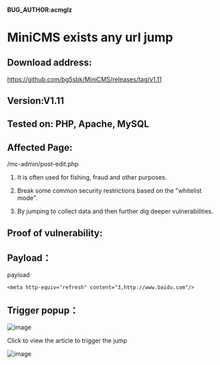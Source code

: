 #### BUG_AUTHOR:acmglz
# MiniCMS exists any url jump
## Download address:
https://github.com/bg5sbk/MiniCMS/releases/tag/v1.11
## Version:V1.11
## Tested on: PHP, Apache, MySQL
## Affected Page:
/mc-admin/post-edit.php

1. It is often used for fishing, fraud and other purposes.

2. Break some common security restrictions based on the "whitelist mode".

3. By jumping to collect data and then further dig deeper vulnerabilities.

## Proof of vulnerability:
## Payload：

payload

```
<meta http-equiv="refresh" content="3,http://www.baidu.com"/>
```

## Trigger popup：
![image](https://github.com/user-attachments/assets/c597b9c6-28b9-4f29-92f5-e19a17fae5dc)


Click to view the article to trigger the jump

![image](https://github.com/user-attachments/assets/d61d6fac-485b-4717-9c60-de2ecb848598)

